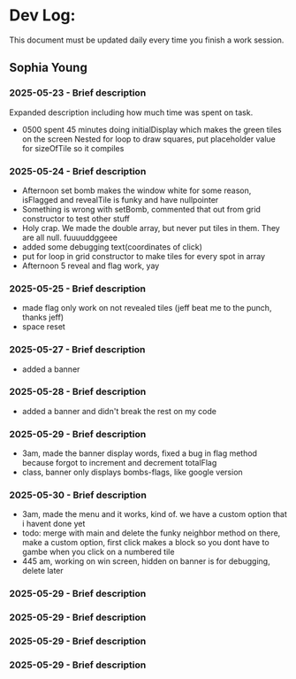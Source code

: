 # Dev Log:

This document must be updated daily every time you finish a work session.

## Sophia Young

### 2025-05-23 - Brief description
Expanded description including how much time was spent on task.
- 0500 spent 45 minutes doing initialDisplay which makes the green tiles on the screen
    Nested for loop to draw squares, put placeholder value for sizeOfTile so it compiles
### 2025-05-24 - Brief description
- Afternoon set bomb makes the window white for some reason, isFlagged and revealTile is funky and have nullpointer
- Something is wrong with setBomb, commented that out from grid constructor to test other stuff
- Holy crap. We made the double array, but never put tiles in them. They are all null. fuuuuddggeee
- added some debugging text(coordinates of click)
- put for loop in grid constructor to make tiles for every spot in array
- Afternoon 5 reveal and flag work, yay

### 2025-05-25 - Brief description
- made flag only work on not revealed tiles (jeff beat me to the punch, thanks jeff)
- space reset
### 2025-05-27 - Brief description
- added a banner
### 2025-05-28 - Brief description
- added a banner and didn't break the rest on my code
### 2025-05-29 - Brief description
- 3am, made the banner display words, fixed a bug in flag method because forgot to increment and decrement totalFlag
- class, banner only displays bombs-flags, like google version
### 2025-05-30 - Brief description
- 3am, made the menu and it works, kind of. we have a custom option that i havent done yet
- todo: merge with main and delete the funky neighbor method on there, make a custom option, first click makes a block so you dont have to gambe when you click on a numbered tile
- 445 am, working on win screen, hidden on banner is for debugging, delete later
### 2025-05-29 - Brief description
### 2025-05-29 - Brief description
### 2025-05-29 - Brief description
### 2025-05-29 - Brief description
